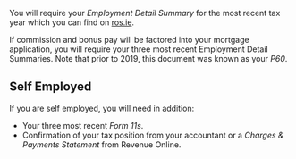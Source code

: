 
You will require your *Employment Detail Summary* for the most recent tax year which you can find on [ros.ie](https://www.ros.ie/myaccount-web/sign_in.html?execution=e2s1).


If commission and bonus pay will be factored into your mortgage application, you will require your three most recent Employment Detail Summaries. 
 Note that prior to 2019, this document was known as your *P60*.


Self Employed
-------------


If you are self employed, you will need in addition:


* Your three most recent *Form 11s*.
* Confirmation of your tax position from your accountant or a *Charges & Payments Statement* from Revenue Online.


